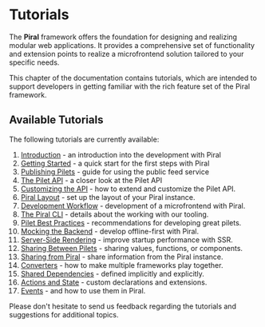 # Tutorials

The **Piral** framework offers the foundation for designing and realizing modular web applications. It provides a comprehensive set of functionality and extension points to realize a microfrontend solution tailored to your specific needs.

This chapter of the documentation contains tutorials, which are intended to support developers in getting familiar with the rich feature set of the Piral framework.

## Available Tutorials

The following tutorials are currently available:

1. [Introduction](./01-introduction.md) - an introduction into the development with Piral
2. [Getting Started](./02-getting-started.md) - a quick start for the first steps with Piral
3. [Publishing Pilets](./03-publishing-pilets.md) - guide for using the public feed service
4. [The Pilet API](./04-the-pilet-api.md) - a closer look at the Pilet API
5. [Customizing the API](./05-customizing-the-api.md) - how to extend and customize the Pilet API.
6. [Piral Layout](./06-piral-layout.md) - set up the layout of your Piral instance.
7. [Development Workflow](./07-development-workflow.md) - development of a microfrontend with Piral.
8. [The Piral CLI](./08-the-piral-cli.md) - details about the working with our tooling.
9. [Pilet Best Practices](./09-pilet-best-practices.md) - recommendations for developing great pilets.
10. [Mocking the Backend](./10-mock-backend.md) - develop offline-first with Piral.
11. [Server-Side Rendering](./11-server-side-rendering.md) - improve startup performance with SSR.
12. [Sharing Between Pilets](./12-sharing-between-pilets.md) - sharing values, functions, or components.
13. [Sharing from Piral](./13-sharing-from-piral.md) - share information from the Piral instance.
14. [Converters](./14-converters.md) - how to make multiple frameworks play together.
15. [Shared Dependencies](./15-share-dependencies.md) - defined implicitly and explicitly.
16. [Actions and State](./16-actions-and-state.md) - custom declarations and extensions.
17. [Events](./17-events.md) - and how to use them in Piral.

Please don't hesitate to send us feedback regarding the tutorials and suggestions for additional topics.
